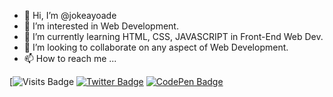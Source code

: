 - 👋 Hi, I’m @jokeayoade
- 👀 I’m interested in Web Development.
- 🌱 I’m currently learning HTML, CSS, JAVASCRIPT in Front-End Web Dev.
- 💞️ I’m looking to collaborate on any aspect of Web Development.
- 📫 How to reach me ...

<!---
jokeayoade/jokeayoade is a ✨ special ✨ repository because its `README.md` (this file) appears on your GitHub profile.
You can click the Preview link to take a look at your changes.
--->
[![Visits Badge](https://badges.pufler.dev/visits/jokeayoade/jokeayoade)
[![Twitter Badge](https://img.shields.io/badge/Twitter-Profile-informational?style=flat&logo=twitter&logoColor=white&color=1CA2F1)](https://twitter.com/jae_briggs)
[![CodePen Badge](https://img.shields.io/badge/CodePen-Profile-informational?style=flat&logo=codepen&logoColor=white&color=black)](https://codepen.io/jokesayoade)
